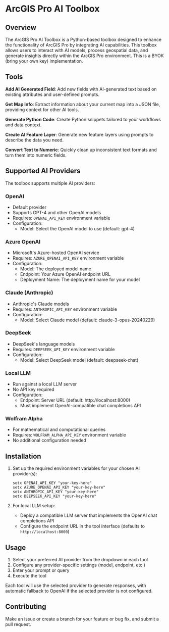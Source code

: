 # ArcGIS Pro AI Toolbox

## Overview

The ArcGIS Pro AI Toolbox is a Python-based toolbox designed to enhance the functionality of ArcGIS Pro by integrating AI capabilities. This toolbox allows users to interact with AI models, process geospatial data, and generate insights directly within the ArcGIS Pro environment. This is a BYOK (bring your own key) implementation.

## Tools

**Add AI Generated Field**: Add new fields with AI-generated text based on existing attributes and user-defined prompts.

**Get Map Info**: Extract information about your current map into a JSON file, providing context for other AI tools.

**Generate Python Code**: Create Python snippets tailored to your workflows and data context.

**Create AI Feature Layer**: Generate new feature layers using prompts to describe the data you need.

**Convert Text to Numeric**: Quickly clean up inconsistent text formats and turn them into numeric fields.

## Supported AI Providers

The toolbox supports multiple AI providers:

### OpenAI

- Default provider
- Supports GPT-4 and other OpenAI models
- Requires: `OPENAI_API_KEY` environment variable
- Configuration:
  - Model: Select the OpenAI model to use (default: gpt-4)

### Azure OpenAI

- Microsoft's Azure-hosted OpenAI service
- Requires: `AZURE_OPENAI_API_KEY` environment variable
- Configuration:
  - Model: The deployed model name
  - Endpoint: Your Azure OpenAI endpoint URL
  - Deployment Name: The deployment name for your model

### Claude (Anthropic)

- Anthropic's Claude models
- Requires: `ANTHROPIC_API_KEY` environment variable
- Configuration:
  - Model: Select Claude model (default: claude-3-opus-20240229)

### DeepSeek

- DeepSeek's language models
- Requires: `DEEPSEEK_API_KEY` environment variable
- Configuration:
  - Model: Select DeepSeek model (default: deepseek-chat)

### Local LLM

- Run against a local LLM server
- No API key required
- Configuration:
  - Endpoint: Server URL (default: http://localhost:8000)
  - Must implement OpenAI-compatible chat completions API

### Wolfram Alpha

- For mathematical and computational queries
- Requires: `WOLFRAM_ALPHA_API_KEY` environment variable
- No additional configuration needed

## Installation

1. Set up the required environment variables for your chosen AI provider(s):

   ```batch
   setx OPENAI_API_KEY "your-key-here"
   setx AZURE_OPENAI_API_KEY "your-key-here"
   setx ANTHROPIC_API_KEY "your-key-here"
   setx DEEPSEEK_API_KEY "your-key-here"
   ```

2. For local LLM setup:
   - Deploy a compatible LLM server that implements the OpenAI chat completions API
   - Configure the endpoint URL in the tool interface (defaults to `http://localhost:8000`)

## Usage

1. Select your preferred AI provider from the dropdown in each tool
2. Configure any provider-specific settings (model, endpoint, etc.)
3. Enter your prompt or query
4. Execute the tool

Each tool will use the selected provider to generate responses, with automatic fallback to OpenAI if the selected provider is not configured.

## Contributing

Make an issue or create a branch for your feature or bug fix, and submit a pull request.
